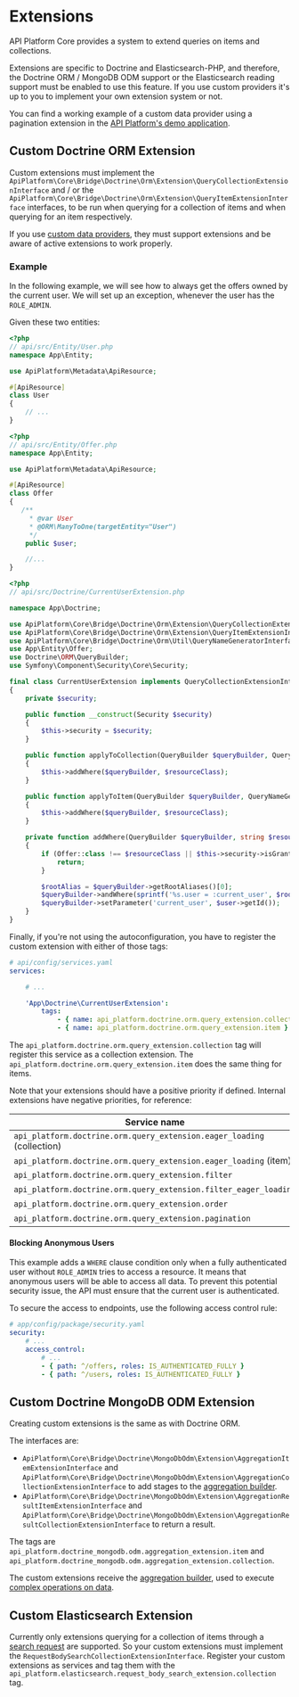 # Extensions

API Platform Core provides a system to extend queries on items and collections.

Extensions are specific to Doctrine and Elasticsearch-PHP, and therefore, the Doctrine ORM / MongoDB ODM support or the Elasticsearch
reading support must be enabled to use this feature. If you use custom providers it's up to you to implement your own
extension system or not.

You can find a working example of a custom data provider using a pagination extension in the [API Platform's demo application](https://github.com/api-platform/demo/blob/master/api/src/DataProvider/Extension/TopBookPaginationExtension.php).

## Custom Doctrine ORM Extension

Custom extensions must implement the `ApiPlatform\Core\Bridge\Doctrine\Orm\Extension\QueryCollectionExtensionInterface` and / or the `ApiPlatform\Core\Bridge\Doctrine\Orm\Extension\QueryItemExtensionInterface` interfaces, to be run when querying for a collection of items and when querying for an item respectively.

If you use [custom data providers](data-providers.md), they must support extensions and be aware of active extensions to work properly.

### Example

In the following example, we will see how to always get the offers owned by the current user. We will set up an exception, whenever the user has the `ROLE_ADMIN`.

Given these two entities:

```php
<?php
// api/src/Entity/User.php
namespace App\Entity;

use ApiPlatform\Metadata\ApiResource;

#[ApiResource]
class User
{
    // ...
}
```

```php
<?php
// api/src/Entity/Offer.php
namespace App\Entity;

use ApiPlatform\Metadata\ApiResource;

#[ApiResource]
class Offer
{
   /**
     * @var User
     * @ORM\ManyToOne(targetEntity="User")
     */
    public $user;

    //...
}
```

```php
<?php
// api/src/Doctrine/CurrentUserExtension.php

namespace App\Doctrine;

use ApiPlatform\Core\Bridge\Doctrine\Orm\Extension\QueryCollectionExtensionInterface;
use ApiPlatform\Core\Bridge\Doctrine\Orm\Extension\QueryItemExtensionInterface;
use ApiPlatform\Core\Bridge\Doctrine\Orm\Util\QueryNameGeneratorInterface;
use App\Entity\Offer;
use Doctrine\ORM\QueryBuilder;
use Symfony\Component\Security\Core\Security;

final class CurrentUserExtension implements QueryCollectionExtensionInterface, QueryItemExtensionInterface
{
    private $security;

    public function __construct(Security $security)
    {
        $this->security = $security;
    }

    public function applyToCollection(QueryBuilder $queryBuilder, QueryNameGeneratorInterface $queryNameGenerator, string $resourceClass, string $operationName = null): void
    {
        $this->addWhere($queryBuilder, $resourceClass);
    }

    public function applyToItem(QueryBuilder $queryBuilder, QueryNameGeneratorInterface $queryNameGenerator, string $resourceClass, array $identifiers, string $operationName = null, array $context = []): void
    {
        $this->addWhere($queryBuilder, $resourceClass);
    }

    private function addWhere(QueryBuilder $queryBuilder, string $resourceClass): void
    {
        if (Offer::class !== $resourceClass || $this->security->isGranted('ROLE_ADMIN') || null === $user = $this->security->getUser()) {
            return;
        }

        $rootAlias = $queryBuilder->getRootAliases()[0];
        $queryBuilder->andWhere(sprintf('%s.user = :current_user', $rootAlias));
        $queryBuilder->setParameter('current_user', $user->getId());
    }
}

```

Finally, if you're not using the autoconfiguration, you have to register the custom extension with either of those tags:

```yaml
# api/config/services.yaml
services:

    # ...

    'App\Doctrine\CurrentUserExtension':
        tags:
            - { name: api_platform.doctrine.orm.query_extension.collection }
            - { name: api_platform.doctrine.orm.query_extension.item }
```

The `api_platform.doctrine.orm.query_extension.collection` tag will register this service as a collection extension.
The `api_platform.doctrine.orm.query_extension.item` does the same thing for items.

Note that your extensions should have a positive priority if defined. Internal extensions have negative priorities, for reference:

| Service name                                               | Priority | Class                                              |
|------------------------------------------------------------|------|---------------------------------------------------------|
| `api_platform.doctrine.orm.query_extension.eager_loading` (collection) | -8 | ApiPlatform\Core\Bridge\Doctrine\Orm\Extension\EagerLoadingExtension |
| `api_platform.doctrine.orm.query_extension.eager_loading` (item) | -8 | ApiPlatform\Core\Bridge\Doctrine\Orm\Extension\EagerLoadingExtension |
| `api_platform.doctrine.orm.query_extension.filter` | -16 | ApiPlatform\Core\Bridge\Doctrine\Orm\Extension\FilterExtension |
| `api_platform.doctrine.orm.query_extension.filter_eager_loading` | -17 | ApiPlatform\Core\Bridge\Doctrine\Orm\Extension\FilterEagerLoadingExtension |
| `api_platform.doctrine.orm.query_extension.order` | -32 | ApiPlatform\Core\Bridge\Doctrine\Orm\Extension\OrderExtension |
| `api_platform.doctrine.orm.query_extension.pagination` | -64 | ApiPlatform\Core\Bridge\Doctrine\Orm\Extension\PaginationExtension |

#### Blocking Anonymous Users

This example adds a `WHERE` clause condition only when a fully authenticated user without `ROLE_ADMIN` tries to access a resource. It means that anonymous users will be able to access all data. To prevent this potential security issue, the API must ensure that the current user is authenticated.

To secure the access to endpoints, use the following access control rule:

```yaml
# app/config/package/security.yaml
security:
    # ...
    access_control:
        # ...
        - { path: ^/offers, roles: IS_AUTHENTICATED_FULLY }
        - { path: ^/users, roles: IS_AUTHENTICATED_FULLY }
```

## Custom Doctrine MongoDB ODM Extension

Creating custom extensions is the same as with Doctrine ORM.

The interfaces are:

* `ApiPlatform\Core\Bridge\Doctrine\MongoDbOdm\Extension\AggregationItemExtensionInterface` and `ApiPlatform\Core\Bridge\Doctrine\MongoDbOdm\Extension\AggregationCollectionExtensionInterface` to add stages to the [aggregation builder](https://www.doctrine-project.org/projects/doctrine-mongodb-odm/en/latest/reference/aggregation-builder.html).
* `ApiPlatform\Core\Bridge\Doctrine\MongoDbOdm\Extension\AggregationResultItemExtensionInterface` and `ApiPlatform\Core\Bridge\Doctrine\MongoDbOdm\Extension\AggregationResultCollectionExtensionInterface` to return a result.

The tags are `api_platform.doctrine_mongodb.odm.aggregation_extension.item` and `api_platform.doctrine_mongodb.odm.aggregation_extension.collection`.

The custom extensions receive the [aggregation builder](https://www.doctrine-project.org/projects/doctrine-mongodb-odm/en/latest/reference/aggregation-builder.html),
used to execute [complex operations on data](https://docs.mongodb.com/manual/aggregation/).

## Custom Elasticsearch Extension

Currently only extensions querying for a collection of items through a [search request](https://www.elastic.co/guide/en/elasticsearch/reference/current/search-request-body.html)
are supported. So your custom extensions must implement the `RequestBodySearchCollectionExtensionInterface`. Register your
custom extensions as services and tag them with the `api_platform.elasticsearch.request_body_search_extension.collection` tag.
